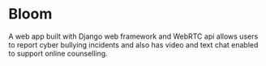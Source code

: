 # Bloom
A web app built with Django web framework and WebRTC api allows users to report cyber bullying incidents and also has video and text chat enabled to support online counselling.
